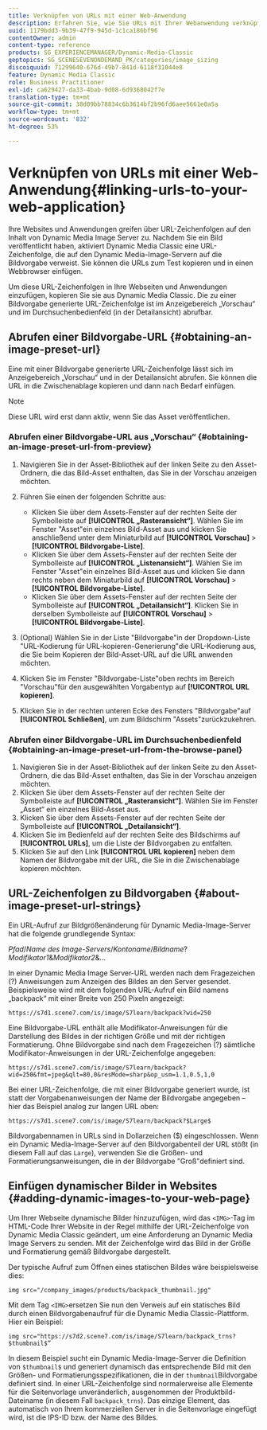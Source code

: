 ```yaml
---
title: Verknüpfen von URLs mit einer Web-Anwendung
description: Erfahren Sie, wie Sie URLs mit Ihrer Webanwendung verknüpfen.
uuid: 1179bdd3-9b39-47f9-945d-1c1ca186bf96
contentOwner: admin
content-type: reference
products: SG_EXPERIENCEMANAGER/Dynamic-Media-Classic
geptopics: SG_SCENESEVENONDEMAND_PK/categories/image_sizing
discoiquuid: 71299640-676d-49b7-841d-6118f31044e8
feature: Dynamic Media Classic
role: Business Practitioner
exl-id: ca629427-da33-4bab-9d08-6d9368042f7e
translation-type: tm+mt
source-git-commit: 38d09bb78834c6b3614bf2b96fd6aee5661e0a5a
workflow-type: tm+mt
source-wordcount: '832'
ht-degree: 53%

---
```


# Verknüpfen von URLs mit einer Web-Anwendung{#linking-urls-to-your-web-application}

Ihre Websites und Anwendungen greifen über URL-Zeichenfolgen auf den Inhalt von Dynamic Media Image Server zu. Nachdem Sie ein Bild veröffentlicht haben, aktiviert Dynamic Media Classic eine URL-Zeichenfolge, die auf den Dynamic Media-Image-Servern auf die Bildvorgabe verweist. Sie können die URLs zum Test kopieren und in einen Webbrowser einfügen.

Um diese URL-Zeichenfolgen in Ihre Webseiten und Anwendungen einzufügen, kopieren Sie sie aus Dynamic Media Classic. Die zu einer Bildvorgabe generierte URL-Zeichenfolge ist im Anzeigebereich „Vorschau“ und im Durchsuchenbedienfeld (in der Detailansicht) abrufbar.

## Abrufen einer Bildvorgabe-URL  {#obtaining-an-image-preset-url}

Eine mit einer Bildvorgabe generierte URL-Zeichenfolge lässt sich im Anzeigebereich „Vorschau“ und in der Detailansicht abrufen. Sie können die URL in die Zwischenablage kopieren und dann nach Bedarf einfügen.

>[!NOTE]
>
>Diese URL wird erst dann aktiv, wenn Sie das Asset veröffentlichen.

### Abrufen einer Bildvorgabe-URL aus „Vorschau“  {#obtaining-an-image-preset-url-from-preview}

1. Navigieren Sie in der Asset-Bibliothek auf der linken Seite zu den Asset-Ordnern, die das Bild-Asset enthalten, das Sie in der Vorschau anzeigen möchten.
1. Führen Sie einen der folgenden Schritte aus:

   * Klicken Sie über dem Assets-Fenster auf der rechten Seite der Symbolleiste auf **[!UICONTROL „Rasteransicht“]**. Wählen Sie im Fenster &quot;Asset&quot;ein einzelnes Bild-Asset aus und klicken Sie anschließend unter dem Miniaturbild auf **[!UICONTROL Vorschau]** > **[!UICONTROL Bildvorgabe-Liste]**.
   * Klicken Sie über dem Assets-Fenster auf der rechten Seite der Symbolleiste auf **[!UICONTROL „Listenansicht“]**. Wählen Sie im Fenster &quot;Asset&quot;ein einzelnes Bild-Asset aus und klicken Sie dann rechts neben dem Miniaturbild auf **[!UICONTROL Vorschau]** > **[!UICONTROL Bildvorgabe-Liste]**.
   * Klicken Sie über dem Assets-Fenster auf der rechten Seite der Symbolleiste auf **[!UICONTROL „Detailansicht“]**. Klicken Sie in derselben Symbolleiste auf **[!UICONTROL Vorschau]** > **[!UICONTROL Bildvorgabe-Liste]**.

1. (Optional) Wählen Sie in der Liste &quot;Bildvorgabe&quot;in der Dropdown-Liste &quot;URL-Kodierung für URL-kopieren-Generierung&quot;die URL-Kodierung aus, die Sie beim Kopieren der Bild-Asset-URL auf die URL anwenden möchten.
1. Klicken Sie im Fenster &quot;Bildvorgabe-Liste&quot;oben rechts im Bereich &quot;Vorschau&quot;für den ausgewählten Vorgabentyp auf **[!UICONTROL URL kopieren]**.
1. Klicken Sie in der rechten unteren Ecke des Fensters &quot;Bildvorgabe&quot;auf **[!UICONTROL Schließen]**, um zum Bildschirm &quot;Assets&quot;zurückzukehren.

### Abrufen einer Bildvorgabe-URL im Durchsuchenbedienfeld {#obtaining-an-image-preset-url-from-the-browse-panel}

1. Navigieren Sie in der Asset-Bibliothek auf der linken Seite zu den Asset-Ordnern, die das Bild-Asset enthalten, das Sie in der Vorschau anzeigen möchten.
1. Klicken Sie über dem Assets-Fenster auf der rechten Seite der Symbolleiste auf **[!UICONTROL „Rasteransicht“]**. Wählen Sie im Fenster „Asset“ ein einzelnes Bild-Asset aus.
1. Klicken Sie über dem Assets-Fenster auf der rechten Seite der Symbolleiste auf **[!UICONTROL „Detailansicht“]**. 
1. Klicken Sie im Bedienfeld auf der rechten Seite des Bildschirms auf **[!UICONTROL URLs]**, um die Liste der Bildvorgaben zu entfalten.
1. Klicken Sie auf den Link **[!UICONTROL URL kopieren]** neben dem Namen der Bildvorgabe mit der URL, die Sie in die Zwischenablage kopieren möchten.

## URL-Zeichenfolgen zu Bildvorgaben {#about-image-preset-url-strings}

Ein URL-Aufruf zur Bildgrößenänderung für Dynamic Media-Image-Server hat die folgende grundlegende Syntax:

*Pfad*/*Name des Image-Servers*/*Kontoname*/*Bildname*?*Modifikator1*&amp;*Modifikator2*&amp;...

In einer Dynamic Media Image Server-URL werden nach dem Fragezeichen (?) Anweisungen zum Anzeigen des Bildes an den Server gesendet. Beispielsweise wird mit dem folgenden URL-Aufruf ein Bild namens „backpack“ mit einer Breite von 250 Pixeln angezeigt:

```as3
https://s7d1.scene7.com/is/image/S7learn/backpack?wid=250
```

Eine Bildvorgabe-URL enthält alle Modifikator-Anweisungen für die Darstellung des Bildes in der richtigen Größe und mit der richtigen Formatierung. Ohne Bildvorgabe sind nach dem Fragezeichen (?) sämtliche Modifikator-Anweisungen in der URL-Zeichenfolge angegeben:

```as3
https://s7d1.scene7.com/is/image/S7learn/backpack?wid=250&fmt=jpeg&qlt=80,0&resMode=sharp&op_usm=1.1,0.5,1,0
```

Bei einer URL-Zeichenfolge, die mit einer Bildvorgabe generiert wurde, ist statt der Vorgabenanweisungen der Name der Bildvorgabe angegeben – hier das Beispiel analog zur langen URL oben:

```as3
https://s7d1.scene7.com/is/image/S7learn/backpack?$Large$
```

Bildvorgabennamen in URLs sind in Dollarzeichen ($) eingeschlossen. Wenn ein Dynamic Media-Image-Server auf den Bildvorgabenteil der URL stößt (in diesem Fall auf das `Large`), verwenden Sie die Größen- und Formatierungsanweisungen, die in der Bildvorgabe &quot;Groß&quot;definiert sind.

## Einfügen dynamischer Bilder in Websites {#adding-dynamic-images-to-your-web-page}

Um Ihrer Webseite dynamische Bilder hinzuzufügen, wird das `<IMG>`-Tag im HTML-Code Ihrer Website in der Regel mithilfe der URL-Zeichenfolge von Dynamic Media Classic geändert, um eine Anforderung an Dynamic Media Image Servers zu senden. Mit der Zeichenfolge wird das Bild in der Größe und Formatierung gemäß Bildvorgabe dargestellt.

Der typische Aufruf zum Öffnen eines statischen Bildes wäre beispielsweise dies:

```as3
img src="/company_images/products/backpack_thumbnail.jpg"
```

Mit dem Tag `<IMG>`ersetzen Sie nun den Verweis auf ein statisches Bild durch einen Bildvorgabenaufruf für die Dynamic Media Classic-Plattform. Hier ein Beispiel:

```as3
img src="https://s7d2.scene7.com/is/image/S7learn/backpack_trns?$thumbnail$”
```

In diesem Beispiel sucht ein Dynamic Media-Image-Server die Definition von `$thumbnail$` und generiert dynamisch das entsprechende Bild mit den Größen- und Formatierungsspezifikationen, die in der `thumbnail`Bildvorgabe definiert sind. In einer URL-Zeichenfolge sind normalerweise alle Elemente für die Seitenvorlage unveränderlich, ausgenommen der Produktbild-Dateiname (in diesem Fall `backpack_trns`). Das einzige Element, das automatisch von Ihrem kommerziellen Server in die Seitenvorlage eingefügt wird, ist die IPS-ID bzw. der Name des Bildes.
